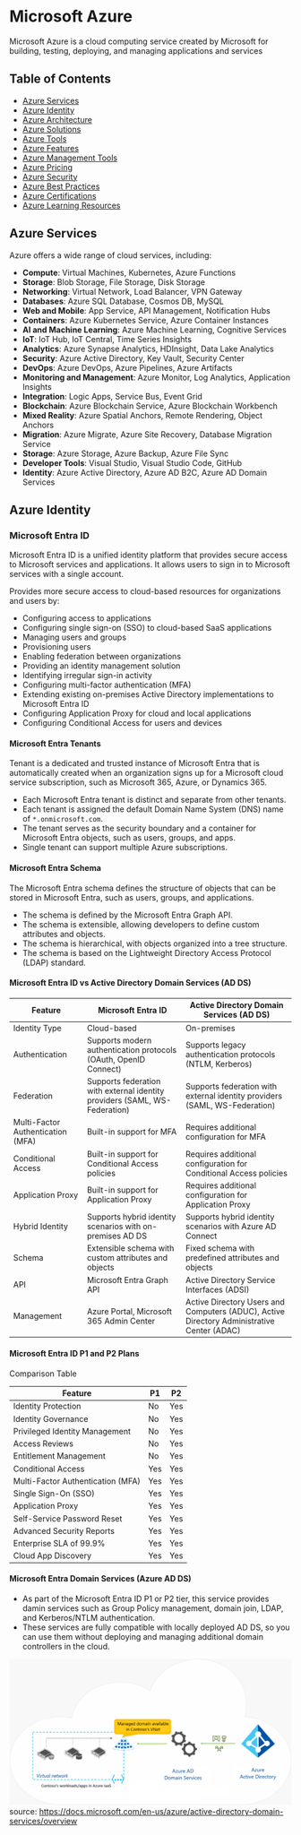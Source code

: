 # Microsoft Azure

Microsoft Azure is a cloud computing service created by Microsoft for building, testing, deploying, and managing applications and services

## Table of Contents
- [Azure Services](#azure-services)
- [Azure Identity](#azure-identity) 
- [Azure Architecture](#azure-architecture)
- [Azure Solutions](#azure-solutions)
- [Azure Tools](#azure-tools)
- [Azure Features](#azure-features)
- [Azure Management Tools](#azure-management-tools)
- [Azure Pricing](#azure-pricing)
- [Azure Security](#azure-security)
- [Azure Best Practices](#azure-best-practices)
- [Azure Certifications](#azure-certifications)
- [Azure Learning Resources](#azure-learning-resources)

## Azure Services
Azure offers a wide range of cloud services, including:
- **Compute**: Virtual Machines, Kubernetes, Azure Functions
- **Storage**: Blob Storage, File Storage, Disk Storage
- **Networking**: Virtual Network, Load Balancer, VPN Gateway
- **Databases**: Azure SQL Database, Cosmos DB, MySQL
- **Web and Mobile**: App Service, API Management, Notification Hubs
- **Containers**: Azure Kubernetes Service, Azure Container Instances
- **AI and Machine Learning**: Azure Machine Learning, Cognitive Services
- **IoT**: IoT Hub, IoT Central, Time Series Insights
- **Analytics**: Azure Synapse Analytics, HDInsight, Data Lake Analytics
- **Security**: Azure Active Directory, Key Vault, Security Center
- **DevOps**: Azure DevOps, Azure Pipelines, Azure Artifacts
- **Monitoring and Management**: Azure Monitor, Log Analytics, Application Insights
- **Integration**: Logic Apps, Service Bus, Event Grid
- **Blockchain**: Azure Blockchain Service, Azure Blockchain Workbench
- **Mixed Reality**: Azure Spatial Anchors, Remote Rendering, Object Anchors
- **Migration**: Azure Migrate, Azure Site Recovery, Database Migration Service
- **Storage**: Azure Storage, Azure Backup, Azure File Sync
- **Developer Tools**: Visual Studio, Visual Studio Code, GitHub
- **Identity**: Azure Active Directory, Azure AD B2C, Azure AD Domain Services

## Azure Identity

### Microsoft Entra ID

Microsoft Entra ID is a unified identity platform that provides secure access to Microsoft services and applications. It allows users to sign in to Microsoft services with a single account.

Provides more secure access to cloud-based resources for organizations and users by:
- Configuring access to applications
- Configuring single sign-on (SSO) to cloud-based SaaS applications
- Managing users and groups
- Provisioning users
- Enabling federation between organizations
- Providing an identity management solution
- Identifying irregular sign-in activity
- Configuring multi-factor authentication (MFA)
- Extending existing on-premises Active Directory implementations to Microsoft Entra ID
- Configuring Application Proxy for cloud and local applications
- Configuring Conditional Access for users and devices

#### Microsoft Entra Tenants

Tenant is a dedicated and trusted instance of Microsoft Entra that is automatically created when an organization signs up for a Microsoft cloud service subscription, such as Microsoft 365, Azure, or Dynamics 365.

- Each Microsoft Entra tenant is distinct and separate from other tenants.
- Each tenant is assigned the default Domain Name System (DNS) name of `*.onmicrosoft.com`.
- The tenant serves as the security boundary and a container for Microsoft Entra objects, such as users, groups, and apps.
- Single tenant can support multiple Azure subscriptions.

#### Microsoft Entra Schema

The Microsoft Entra schema defines the structure of objects that can be stored in Microsoft Entra, such as users, groups, and applications.

- The schema is defined by the Microsoft Entra Graph API.
- The schema is extensible, allowing developers to define custom attributes and objects.
- The schema is hierarchical, with objects organized into a tree structure.
- The schema is based on the Lightweight Directory Access Protocol (LDAP) standard.

#### Microsoft Entra ID vs Active Directory Domain Services (AD DS)

| Feature | Microsoft Entra ID | Active Directory Domain Services (AD DS) |
| --- | --- | --- |
| Identity Type | Cloud-based | On-premises |
| Authentication | Supports modern authentication protocols (OAuth, OpenID Connect) | Supports legacy authentication protocols (NTLM, Kerberos) |
| Federation | Supports federation with external identity providers (SAML, WS-Federation) | Supports federation with external identity providers (SAML, WS-Federation) |
| Multi-Factor Authentication (MFA) | Built-in support for MFA | Requires additional configuration for MFA |
| Conditional Access | Built-in support for Conditional Access policies | Requires additional configuration for Conditional Access policies |
| Application Proxy | Built-in support for Application Proxy | Requires additional configuration for Application Proxy |
| Hybrid Identity | Supports hybrid identity scenarios with on-premises AD DS | Supports hybrid identity scenarios with Azure AD Connect |
| Schema | Extensible schema with custom attributes and objects | Fixed schema with predefined attributes and objects |
| API | Microsoft Entra Graph API | Active Directory Service Interfaces (ADSI) |
| Management | Azure Portal, Microsoft 365 Admin Center | Active Directory Users and Computers (ADUC), Active Directory Administrative Center (ADAC) |

#### Microsoft Entra ID P1 and P2 Plans
Comparison Table

| Feature | P1 | P2 |
| --- | --- | --- |
| Identity Protection | No | Yes |
| Identity Governance | No | Yes |
| Privileged Identity Management | No | Yes |
| Access Reviews | No | Yes |
| Entitlement Management | No | Yes |
| Conditional Access | Yes | Yes |
| Multi-Factor Authentication (MFA) | Yes | Yes |
| Single Sign-On (SSO) | Yes | Yes |
| Application Proxy | Yes | Yes |
| Self-Service Password Reset | Yes | Yes |
| Advanced Security Reports | Yes | Yes |
| Enterprise SLA of 99.9% | Yes | Yes |
| Cloud App Discovery | Yes | Yes |

#### Microsoft Entra Domain Services (Azure AD DS)

- As part of the Microsoft Entra ID P1 or P2 tier, this service provides damin services such as Group Policy management, domain join, LDAP, and Kerberos/NTLM authentication.
- These services are fully compatible with locally deployed AD DS, so you can use them without deploying and managing additional domain controllers in the cloud.

![alt text](image.png)
source: https://docs.microsoft.com/en-us/azure/active-directory-domain-services/overview